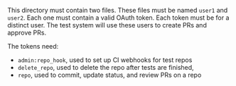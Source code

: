 This directory must contain two files. These files must be named `user1` and
`user2`. Each one must contain a valid OAuth token. Each token must be for a
distinct user. The test system will use these users to create PRs and approve
PRs.

The tokens need:

 - `admin:repo_hook`, used to set up CI webhooks for test repos
 - `delete_repo`, used to delete the repo after tests are finished,
 - `repo`, used to commit, update status, and review PRs on a repo
